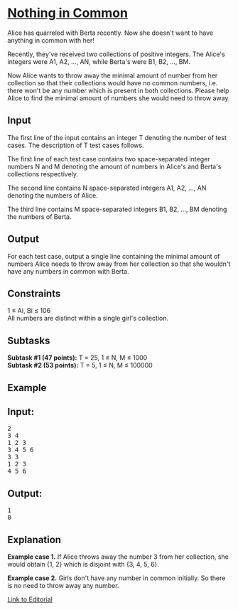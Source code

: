 # [Nothing in Common](https://www.codechef.com/LTIME44/problems/NOTINCOM)

Alice has quarreled with Berta recently. Now she doesn't want to have anything in common with her!</br>

Recently, they've received two collections of positive integers. The Alice's integers were A1, A2, ..., AN, while Berta's were B1, B2, ..., BM.</br>

Now Alice wants to throw away the minimal amount of number from her collection so that their collections would have no common numbers, i.e. there won't be any number which is present in both collections. Please help Alice to find the minimal amount of numbers she would need to throw away.</br>

## Input
The first line of the input contains an integer T denoting the number of test cases. The description of T test cases follows.</br>

The first line of each test case contains two space-separated integer numbers N and M denoting the amount of numbers in Alice's and Berta's collections respectively.</br>

The second line contains N space-separated integers A1, A2, ..., AN denoting the numbers of Alice.</br>

The third line contains M space-separated integers B1, B2, ..., BM denoting the numbers of Berta.</br>

## Output
For each test case, output a single line containing the minimal amount of numbers Alice needs to throw away from her collection so that she wouldn't have any numbers in common with Berta.</br>

## Constraints
1 ≤ Ai, Bi ≤ 106</br>
All numbers are distinct within a single girl's collection.</br>

## Subtasks

**Subtask #1 (47 points):** T = 25, 1 ≤ N, M ≤ 1000</br>
**Subtask #2 (53 points):** T = 5, 1 ≤ N, M ≤ 100000</br>

## Example
## Input:
<pre>
2
3 4
1 2 3
3 4 5 6
3 3
1 2 3
4 5 6
</pre>

## Output:
<pre>
1
0
</pre>

## Explanation
**Example case 1.** If Alice throws away the number 3 from her collection, she would obtain {1, 2} which is disjoint with {3, 4, 5, 6}.</br>

**Example case 2.** Girls don't have any number in common initially. So there is no need to throw away any number.</br>

[Link to Editorial](https://discuss.codechef.com/problems/NOTINCOM)

